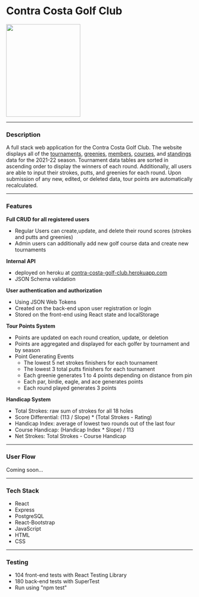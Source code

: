 
# **Contra Costa Golf Club**

<!-- 
![ExpressJs badge](https://img.shields.io/badge/Express.js-404D59?style=for-the-badge)
![React badge](https://img.shields.io/badge/React-20232A?style=for-the-badge&logo=react&logoColor=61DAFB)
![PostgreSQL badge](https://img.shields.io/badge/PostgreSQL-316192?style=for-the-badge&logo=postgresql&logoColor=white)
![Javascript badge](https://img.shields.io/badge/JavaScript-F7DF1E?style=for-the-badge&logo=javascript&logoColor=black)

[Front-End](https://github.com/MattPereira/ccgc-frontend) | 
[Back-End](https://github.com/MattPereira/ccgc-backend) -->

<img src="https://i.ibb.co/72nKCSf/ccgc-Logo11.png" width="200" height="250"/>



---
### **Description**

A full stack web application for the Contra Costa Golf Club. The website displays all of the [tournaments](https://ccgc.surge.sh/tournaments), [greenies](https://ccgc.surge.sh/greenies), [members](https://ccgc.surge.sh/members), [courses](https://ccgc.surge.sh/courses), and [standings](https://ccgc.surge.sh/standings) data for the 2021-22 season. Tournament data tables are sorted in ascending order to display the winners of each round. Additionally, all users are able to input their strokes, putts, and greenies for each round. Upon submission of any new, edited, or deleted data, tour points are automatically recalculated. 

---
### **Features**
**Full CRUD for all registered users**
  * Regular Users can create,update, and delete their round scores (strokes and putts and greenies) 
  * Admin users can additionally add new golf course data and create new tournaments

**Internal API**
  * deployed on heroku at [contra-costa-golf-club.herokuapp.com](https://contra-costa-golf-club.herokuapp.com/)
  * JSON Schema validation
  
**User authentication and authorization**
  * Using JSON Web Tokens 
  * Created on the back-end upon user registration or login
  * Stored on the front-end using React state and localStorage

**Tour Points System**
  * Points are updated on each round creation, update, or deletion
  * Points are aggregated and displayed for each golfer by tournament and by season
  * Point Generating Events
    * The lowest 5 net strokes finishers for each tournament
    * The lowest 3 total putts finishers for each tournament
    * Each greenie generates 1 to 4 points depending on distance from pin
    * Each par, birdie, eagle, and ace generates points
    * Each round played generates 3 points

**Handicap System**
  * Total Strokes: raw sum of strokes for all 18 holes
  * Score Differential: (113 / Slope) * (Total Strokes - Rating)
  * Handicap Index: average of lowest two rounds out of the last four
  * Course Handicap: (Handicap Index * Slope) / 113
  * Net Strokes: Total Strokes - Course Handicap

---
### **User Flow**
Coming soon...

---
### **Tech Stack**
* React
* Express
* PostgreSQL
* React-Bootstrap
* JavaScript
* HTML
* CSS

---
### **Testing**
* 104 front-end tests with React Testing Library
* 180 back-end tests with SuperTest
* Run using "npm test"
